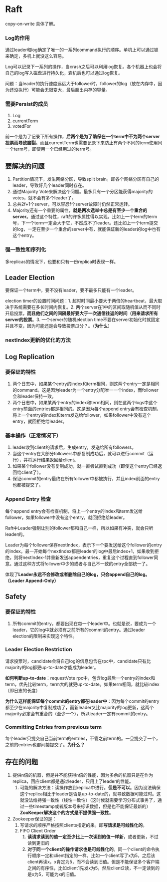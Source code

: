 # Raft

copy-on-write 具体了解。

### Log的作用

通过leader和log确定了唯一的一系列command执行的顺序。单机上可以通过锁来确定，多机上就没这么容易。

Log可以记录下一系列的操作，当crash之后可以利用log恢复。各个机器上也会将自己的log写入磁盘进行持久化，宕机后也可以通过log恢复。

问题：当leader的执行速度远远大于follower时，follower的log（放在内存中，因为还没执行）可能会无限变大，最后超出内存的容量。

### 需要Persist的成员

1. Log
2. currentTerm
3. votedFor

前一个是为了记录下所有操作，**后两个是为了确保在一个term中不为两个server投票而导致脑裂**。而且currentTerm也需要记录下来防止有两个不同的term使用同一个term号，即使用一个已经用过的term号。

## 要解决的问题

1. Partition情况下，发生网络分区，导致split brain。即各个网络分区有自己的leader，导致好几个leader同时存在。
2. 通过Majority Vote来解决这个问题。最多只有一个分区能获得majority的votes，就不会有多个leader了。
3. 总共2f+1个server，可以容忍f个server故障时仍然正常运转。
4. Majority还有一个重要的属性，**就是两次选举中总是有至少一个重合的server**。通过这个特性，raft的许多属性得以实现。比如上一个term的term号，下一个term一定会大于它，不然成不了leader。还比如上一个term提交的log，一定在至少一个重合的server中有，就能保证新的leader的log中也有这个entry。

### 强一致性和序列化

多replicas的情况下，也要和只有一份replica时表现一样。

## Leader Election

要保证一个term中，要不没有leader，要不最多只能有一个leader。

election timer的设置时间问题：1. 超时时间最小要大于两倍的heartbeat，最大取决于系统需要在多长时间内恢复。2. 两个server在1中的区间取随机值从而不同时开启投票，**而且他们之间的间隔最好要大于一次通信往返的时间（用来请求所有server的投票**。3. 一个server的随机election time不要在server初始化时就固定并且不变，因为可能还是会导致投票瓜分？。（**为什么**）

### nextIndex更新的优化的方法

## Log Replication

### 要保证的特性

1. 两个日志中，如果某个entry的index和term相同，则这两个entry一定是相同的command。这是因为leader为一个entry分配唯一一个index，而follower会和leader保持一致。
2. 两个日志中，如果某两个entry的index和term相同，则在这两个logs中这个entry前面的entries都是相同的。这是因为每个append entry会有检查机制，将上一个entry的index和term发送给follower，如果follower中没有这个entry，就回拒绝给leader。

### 基本操作（正常情况下）

1. leader收到client的请求后，生成entry，发送给所有followers。
2. 当这个entry在大部分followers中都复制成功后，就可以进行commit（运行），并将运行结果返回给client。
3. 如果某个follower没有复制成功，就一直尝试直到成功（即使这个entry已经返回给client了）。
4. 保证commit的entry最终在所有follower中都被执行，并且index前面的entry也都被提交了。

### Append Entry 检查

每个append entry会有检查机制，将上一个entry的index和term发送给follower，如果follower中没有这个entry，就回拒绝给leader。

Raft中Leader强制让别的follower都和自己一样，所以如果有冲突，就会只听leader的。

Leader为每个follower保存nextIndex，表示下一个要发送给这个follower的entry的index。最一开始每个nextIndex都是leader的log中最后index+1，如果收到拒绝，则将nextIndex-1并重新发送appendentries，重复这个过程直到follower同意。通过这种方式将follower中少的或者与自己不一致的entry全部统一了。

体现了**Leader永远不会修改或者删除自己的log，只会append自己的log。（Leader Append-Only）**

## Safety

### 要保证的特性

1. 所有commit的entry，都要出现在每一个leader中。也就是说，要成为一个leader，它的log中就必须有之前所有的commit的entry。通过leader election的限制来实现这个特性。

### Leader Election Restriction

请求投票时，candidate会将自己log的信息包含在rpc中，candidate只有比majority的log都更up-to-date才能成为leader。

**如何判断up-to-date**：requestVote rpc中，包含log最后一个entry的index和term，优先比较term，term大的就更up-to-date。如果term相同，就比较index（即日志的长度）

**为什么这样能保证每个commit的entry都在leader中**：因为每个commit的entry都至少在majority中复制成功了，而新leader又比majority的log更新，这两个majority必定会有重合的（至少一个），所以leader一定有commit的entry。

### Committing Entries from previous term

每个leader只提交自己当前term的entries，不管之前term的。一旦提交了一个，之前的entries也都间接提交了。**为什么？**

## 存在的问题

1. 提供n倍的机器，但是并不能获得n倍的性能，因为多余的机器只是在作为replica，回应client都是通过leader，只用上了leader的性能。
   1. 可能的解决方法：读操作放到replica中进行。**但是不可以**。因为没法确保这个replica相比于leader是否是up-to-date的，就导致数据可能过时。这就没法维持强一致性（线性一致性）（这时候就需要学习分布式事务了，通过一些timestamp或者版本号来标识数据，但是也不能保证最新的）**ZooKeeper解决这个的方式是不提供强一致性**。
2. Zookeeper保证的是：
   1. 写请求的顺序严格按照clients指定的来。即**写请求是可线性化的**。
   2. FIFO Client Order
      1. **读请求读到的值一定至少比上一次读到的值一样新**，或者更新，不过读到更旧的
      2. **对于同一个client的操作请求也是可线性化的**。同一个client的命令执行顺序一定和client指定的一样。比如一个client写了x为5，之后该client再读x，x肯定为5，而不会读到旧值。但是不能保证多个客户端之间的有序性，比如client1先发x为5，然后client2读，不一定读到的是x为5，可能为x的旧值。
